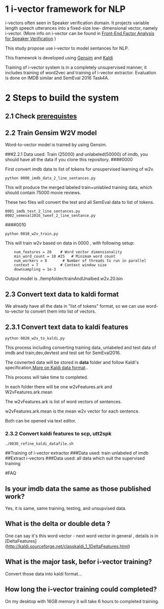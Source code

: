 # 1 i-vector framework for NLP

i-vectors often seen in Speaker verification domain. It projects variable length speech utterances into a fixed-size low-
dimensional vector, namely i-vector. (More info on i-vector can be found in [Front-End Factor Analysis for Speaker Verification](https://www.researchgate.net/profile/Pierre_Dumouchel/publication/224166071_Front-End_Factor_Analysis_for_Speaker_Verification/links/0deec5176777115c24000000.pdf) )

This study propose use i-vector to model sentances for NLP.



This framewrok is developed using [Gensim](https://github.com/piskvorky/gensim) and  [Kaldi](https://github.com/kaldi-asr/kaldi)

Training of i-vector system is in a completely unsupervised manner, it includes training of word2vec and training of i-vector extractor. Evaluation is done on IMDB similar and SemEval 2016 Task4A.

# 2 Steps to build the system
## 2.1 Check [prerequistes](./prerequisites.md)

## 2.2 Train Gensim W2V model
Word-to-vector model is trained by using Gensim.

###2.2.1 Data used:
Train (25000) and unlabeled(50000) of imdb, you should have all the data if you clone this repository.
####0000

First convert imdb data to list of tokens for unsupervised learning of w2v.
~~~
python 0000_imdb_data_2_line_sentances.py
~~~
This will produce the merged labeled train+unlabled training data, which should contain 75000 movie reviews.

These two files will convert the test and all SemEval data to list of tokens.
~~~
0001_imdb_test_2_line_sentances.py
0002_semeval2016_tweet_2_line_sentance.py
~~~

####0010

~~~
python 0010_w2v_train.py
~~~
This will train w2v based on data in 0000 , with following setup:
~~~
    num_features = 20    # Word vector dimensionality
    min_word_count = 10 #25   # Minimum word count
    num_workers = 8       # Number of threads to run in parallel
    context = 7          # Context window size
    downsampling = 1e-3
~~~

Output model is ./tempfolder/trainAndUnalbed.w2v.20.bin

## 2.3 Convert text data to kaldi format
We already have all the data in "list of tokens" format, so we can use word-to-vector to convert them into list of vectors.
## 2.3.1 Convert text data to kaldi features
~~~
python 0020_w2v_to_kaldi.py
~~~

This process including converting training data, unlabeled and test data of imdb and train,dev,devtest and test set for SemEval2016.

The covnerted data will be stored in **data** folder and follow Kaldi's specification,[More on Kaldi data format](https://github.com/StevenLOL/Research_speech_speaker_verification_nist_sre2010/blob/master/doc/help_kaldi.md)..

This process will take time to completed.

In each folder there will be one w2vFeatures.ark and W2vFeatures.ark.mean

The w2vFeatures.ark is list of word vectors of sentences.

w2vFeatures.ark.mean is the mean w2v vector for each sentence.

Both can be opened via text editor.

### 2.3.2 Convert kaldi features to scp, utt2spk

~~~
./0030_refine_kaldi_datafile.sh
~~~



##Training of i-vector extractor
###Data used:
train unlabeled of imdb
##Extract i-vectors
###Data used:
all data which suit the supervised training


#FAQ
## Is your imdb data the same as those published work?
Yes, it is same, same training, testing, and unsupvised data.
## What is the delta or double deta ?
One can say it's this word vector - next word vector in general , details is in [DeltaFeatures] (http://kaldi.sourceforge.net/classkaldi_1_1DeltaFeatures.html)
## What is the major task, befor i-vector training?
Convert those data into kaldi format...
## How long the i-vector training could completed?
On my desktop with 16GB memory it will take 6 hours to completed training.

